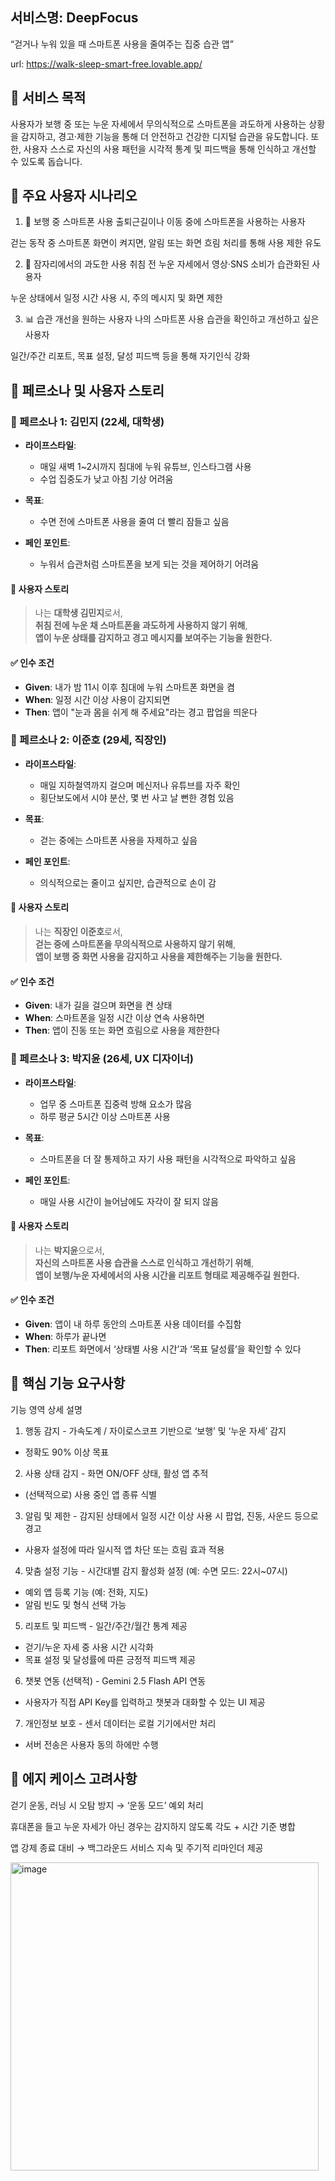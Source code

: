 ## 서비스명: DeepFocus

“걷거나 누워 있을 때 스마트폰 사용을 줄여주는 집중 습관 앱”

url: https://walk-sleep-smart-free.lovable.app/

## 🎯 서비스 목적

사용자가 보행 중 또는 누운 자세에서 무의식적으로 스마트폰을 과도하게 사용하는 상황을 감지하고,
경고·제한 기능을 통해 더 안전하고 건강한 디지털 습관을 유도합니다.
또한, 사용자 스스로 자신의 사용 패턴을 시각적 통계 및 피드백을 통해 인식하고 개선할 수 있도록 돕습니다.

## 👤 주요 사용자 시나리오

1. 🚶 보행 중 스마트폰 사용
출퇴근길이나 이동 중에 스마트폰을 사용하는 사용자

걷는 동작 중 스마트폰 화면이 켜지면, 알림 또는 화면 흐림 처리를 통해 사용 제한 유도

2. 🛌 잠자리에서의 과도한 사용
취침 전 누운 자세에서 영상·SNS 소비가 습관화된 사용자

누운 상태에서 일정 시간 사용 시, 주의 메시지 및 화면 제한

3. 📊 습관 개선을 원하는 사용자
나의 스마트폰 사용 습관을 확인하고 개선하고 싶은 사용자

일간/주간 리포트, 목표 설정, 달성 피드백 등을 통해 자기인식 강화

## 👥 페르소나 및 사용자 스토리

### 👤 페르소나 1: 김민지 (22세, 대학생)

- **라이프스타일**:  
  - 매일 새벽 1~2시까지 침대에 누워 유튜브, 인스타그램 사용  
  - 수업 집중도가 낮고 아침 기상 어려움  

- **목표**:  
  - 수면 전에 스마트폰 사용을 줄여 더 빨리 잠들고 싶음  

- **페인 포인트**:  
  - 누워서 습관처럼 스마트폰을 보게 되는 것을 제어하기 어려움  

#### 📝 사용자 스토리
> 나는 **대학생 김민지**로서,  
> **취침 전에 누운 채 스마트폰을 과도하게 사용하지 않기 위해**,  
> **앱이 누운 상태를 감지하고 경고 메시지를 보여주는 기능을 원한다.**

#### ✅ 인수 조건
- **Given**: 내가 밤 11시 이후 침대에 누워 스마트폰 화면을 켬  
- **When**: 일정 시간 이상 사용이 감지되면  
- **Then**: 앱이 "눈과 몸을 쉬게 해 주세요"라는 경고 팝업을 띄운다  

### 👤 페르소나 2: 이준호 (29세, 직장인)

- **라이프스타일**:  
  - 매일 지하철역까지 걸으며 메신저나 유튜브를 자주 확인  
  - 횡단보도에서 시야 분산, 몇 번 사고 날 뻔한 경험 있음  

- **목표**:  
  - 걷는 중에는 스마트폰 사용을 자제하고 싶음  

- **페인 포인트**:  
  - 의식적으로는 줄이고 싶지만, 습관적으로 손이 감  

#### 📝 사용자 스토리
> 나는 **직장인 이준호**로서,  
> **걷는 중에 스마트폰을 무의식적으로 사용하지 않기 위해**,  
> **앱이 보행 중 화면 사용을 감지하고 사용을 제한해주는 기능을 원한다.**

#### ✅ 인수 조건
- **Given**: 내가 길을 걸으며 화면을 켠 상태  
- **When**: 스마트폰을 일정 시간 이상 연속 사용하면  
- **Then**: 앱이 진동 또는 화면 흐림으로 사용을 제한한다  

### 👤 페르소나 3: 박지윤 (26세, UX 디자이너)

- **라이프스타일**:  
  - 업무 중 스마트폰 집중력 방해 요소가 많음  
  - 하루 평균 5시간 이상 스마트폰 사용  

- **목표**:  
  - 스마트폰을 더 잘 통제하고 자기 사용 패턴을 시각적으로 파악하고 싶음  

- **페인 포인트**:  
  - 매일 사용 시간이 늘어남에도 자각이 잘 되지 않음  

#### 📝 사용자 스토리
> 나는 **박지윤**으로서,  
> **자신의 스마트폰 사용 습관을 스스로 인식하고 개선하기 위해**,  
> **앱이 보행/누운 자세에서의 사용 시간을 리포트 형태로 제공해주길 원한다.**

#### ✅ 인수 조건
- **Given**: 앱이 내 하루 동안의 스마트폰 사용 데이터를 수집함  
- **When**: 하루가 끝나면  
- **Then**: 리포트 화면에서 ‘상태별 사용 시간’과 ‘목표 달성률’을 확인할 수 있다  


## 🧩 핵심 기능 요구사항

기능 영역	상세 설명
1. 행동 감지	- 가속도계 / 자이로스코프 기반으로 ‘보행’ 및 ‘누운 자세’ 감지
- 정확도 90% 이상 목표
2. 사용 상태 감지	- 화면 ON/OFF 상태, 활성 앱 추적
- (선택적으로) 사용 중인 앱 종류 식별
3. 알림 및 제한	- 감지된 상태에서 일정 시간 이상 사용 시 팝업, 진동, 사운드 등으로 경고
- 사용자 설정에 따라 일시적 앱 차단 또는 흐림 효과 적용
4. 맞춤 설정 기능	- 시간대별 감지 활성화 설정 (예: 수면 모드: 22시~07시)
- 예외 앱 등록 기능 (예: 전화, 지도)
- 알림 빈도 및 형식 선택 가능
5. 리포트 및 피드백	- 일간/주간/월간 통계 제공
- 걷기/누운 자세 중 사용 시간 시각화
- 목표 설정 및 달성률에 따른 긍정적 피드백 제공
6. 챗봇 연동 (선택적)	- Gemini 2.5 Flash API 연동
- 사용자가 직접 API Key를 입력하고 챗봇과 대화할 수 있는 UI 제공
7. 개인정보 보호	- 센서 데이터는 로컬 기기에서만 처리
- 서버 전송은 사용자 동의 하에만 수행

## 🧠 에지 케이스 고려사항

걷기 운동, 러닝 시 오탐 방지 → ‘운동 모드’ 예외 처리

휴대폰을 들고 누운 자세가 아닌 경우는 감지하지 않도록 각도 + 시간 기준 병합

앱 강제 종료 대비 → 백그라운드 서비스 지속 및 주기적 리마인더 제공

<img width="493" alt="image" src="https://github.com/user-attachments/assets/cf681bb5-1cde-4a33-b0df-9d1e47d7a91e" />

